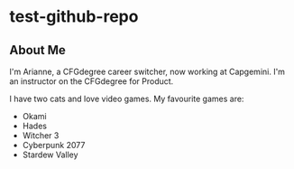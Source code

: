 # test-github-repo

## About Me

I'm Arianne, a CFGdegree career switcher, now working at Capgemini. I'm an instructor on the CFGdegree for Product.

I have two cats and love video games. My favourite games are:

- Okami
- Hades
- Witcher 3
- Cyberpunk 2077
- Stardew Valley 
